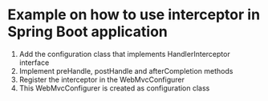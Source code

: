 # Example on how to use interceptor in Spring Boot application

1. Add the configuration class that implements HandlerInterceptor interface
2. Implement preHandle, postHandle and afterCompletion methods
3. Register the interceptor in the WebMvcConfigurer
4. This WebMvcConfigurer is created as configuration class